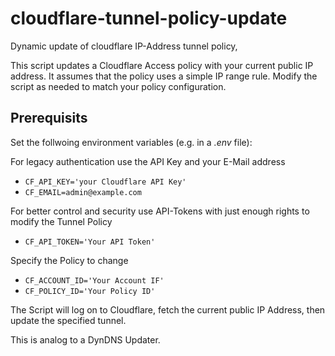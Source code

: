# cloudflare-tunnel-policy-update
Dynamic update of cloudflare IP-Address tunnel policy, 


This script updates a Cloudflare Access policy with your current public IP address.
It assumes that the policy uses a simple IP range rule.
Modify the script as needed to match your policy configuration.

## Prerequisits

Set the follwoing environment variables (e.g. in a _.env_ file):

For legacy authentication use the API Key and your E-Mail address
- `CF_API_KEY='your Cloudflare API Key'`
- `CF_EMAIL=admin@example.com`

For better control and security use API-Tokens with just enough rights to modify the Tunnel Policy
- `CF_API_TOKEN='Your API Token'`

Specify the Policy to change
- `CF_ACCOUNT_ID='Your Account IF'`
- `CF_POLICY_ID='Your Policy ID'`

The Script will log on to Cloudflare, fetch the current public IP Address, then update the specified tunnel. 

This is analog to a DynDNS Updater.


